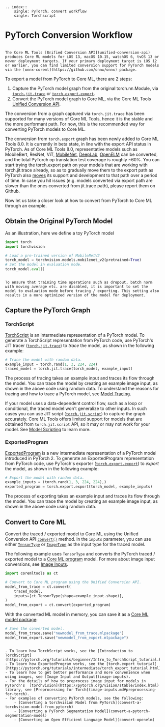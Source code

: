 ```{eval-rst}
.. index:: 
    single: PyTorch; convert workflow
    single: Torchscript
```


# PyTorch Conversion Workflow

```{admonition} Minimum Deployment Target

The Core ML Tools [Unified Conversion API](unified-conversion-api) produces Core ML models for iOS 13, macOS 10.15, watchOS 6, tvOS 13 or newer deployment targets. If your primary deployment target is iOS 12 or earlier, you can find limited conversion support for PyTorch models via the [onnx-coreml](https://github.com/onnx/onnx) package.
```

To export a model from PyTorch to Core ML, there are 2 steps:
1. Capture the PyTorch model graph from the original torch.nn.Module, via [`torch.jit.trace`](https://pytorch.org/docs/stable/generated/torch.jit.trace.html) or [`torch.export.export`](https://pytorch.org/docs/stable/export.html#torch.export.export).
2. Convert the PyTorch model graph to Core ML, via the Core ML Tools [Unified Conversion API](unified-conversion-api).

The conversion from a graph captured via `torch.jit.trace` has been supported for many versions of Core ML Tools, hence it is the stable and the more performant path. For now, this is the recommended way for converting PyTorch models to Core ML.

The conversion from `torch.export` graph has been newly added to Core ML Tools 8.0.
It is currently in beta state, in line with the export API status in PyTorch.
As of Core ML Tools 8.0, representative models such as MobileBert, ResNet, ViT, [MobileNet](convert-a-torchvision-model-from-pytorch), [DeepLab](convert-a-pytorch-segmentation-model), [OpenELM](convert-openelm) can be converted, and the total PyTorch op translation test coverage is roughly ~60%. You can start trying the torch.export path on your models that are working with torch.jit.trace already, so as to gradually move them to the export path as PyTorch also [moves](https://github.com/pytorch/pytorch/issues/103841#issuecomment-1605017153) its support and development to that path over a period of time. In case you hit issues (e.g. models converted via export path are slower than the ones converted from jit.trace path), please report them on Github.

Now let us take a closer look at how to convert from PyTorch to Core ML through an example.

## Obtain the Original PyTorch Model

As an illustration, here we define a toy PyTorch model

```python
import torch
import torchvision

# Load a pre-trained version of MobileNetV2
torch_model = torchvision.models.mobilenet_v2(pretrained=True)
# Set the model in evaluation mode.
torch_model.eval()
```

```{admonition} Set the Model to Evaluation Mode

To ensure that training time operations such as dropout, batch norm with moving average etc. are disabled, it is important to set the model to evaluation mode before tracing / exporting. This setting also results in a more optimized version of the model for deployment.
```

## Capture the PyTorch Graph

### TorchScript

[TorchScript](https://pytorch.org/docs/stable/jit.html) is an intermediate representation of a PyTorch model. To generate a TorchScript representation from PyTorch code, use PyTorch's JIT tracer ([`torch.jit.trace`](https://pytorch.org/docs/stable/generated/torch.jit.trace.html)) to _trace_ the model, as shown in the following example:

```python
# Trace the model with random data.
example_input = torch.rand(1, 3, 224, 224) 
traced_model = torch.jit.trace(torch_model, example_input)
```

The process of tracing takes an example input and traces its flow through the model. You can trace the model by creating an example image input, as shown in the above code using random data. To understand the reasons for tracing and how to trace a PyTorch model, see [Model Tracing](model-tracing).

If your model uses a data-dependent control flow, such as a loop or conditional, the traced model won't generalize to other inputs. In such cases you can use JIT script ([`torch.jit.script`](https://pytorch.org/docs/stable/generated/torch.jit.script.html)) to capture the graph accurately. Core ML Tools offers limited support for models that are obtained from `torch.jit.script` API, so it may or may not work for your model. See [Model Scripting](model-scripting) to learn more.

### ExportedProgram

[ExportedProgram](https://pytorch.org/docs/stable/export.html) is a new intermediate representation of a PyTorch model introduced in PyTorch 2. To generate an ExportedProgram representation from PyTorch code, use PyTorch's exporter ([`torch.export.export`](https://pytorch.org/docs/stable/export.html#torch.export.export)) to _export_ the model, as shown in the following example:

```python
# Export the model with random data.
example_inputs = (torch.rand(1, 3, 224, 224),)
exported_program = torch.export.export(torch_model, example_inputs)
```

The process of exporting takes an example input and traces its flow through the model. You can trace the model by creating an example image input, as shown in the above code using random data.

## Convert to Core ML

Convert the traced / exported model to Core ML using the Unified Conversion API [`convert()`](https://apple.github.io/coremltools/source/coremltools.converters.convert.html#module-coremltools.converters._converters_entry) method. In the `inputs` parameter, you can use either [`TensorType`](https://apple.github.io/coremltools/source/coremltools.converters.mil.input_types.html#tensortype) or [`ImageType`](https://apple.github.io/coremltools/source/coremltools.converters.mil.input_types.html#coremltools.converters.mil.input_types.ImageType) as the input type for the traced model.

The following example uses `TensorType` and converts the PyTorch traced / exported model to a [Core ML program](convert-to-ml-program) model. For more about image input conversions, see [Image Inputs](image-inputs).

```python
import coremltools as ct

# Convert to Core ML program using the Unified Conversion API.
model_from_trace = ct.convert(
    traced_model,
    inputs=[ct.TensorType(shape=example_input.shape)],
)
model_from_export = ct.convert(exported_program)
```

With the converted ML model in memory, you can save it as a [Core ML model package](convert-to-ml-program.md#save-ml-programs-as-model-packages):

```python
# Save the converted model.
model_from_trace.save("newmodel_from_trace.mlpackage")
model_from_export.save("newmodel_from_export.mlpackage")
```

```{admonition} For More Information

- To learn how TorchScript works, see the [Introduction to TorchScript](https://pytorch.org/tutorials/beginner/Intro_to_TorchScript_tutorial.html).
- To learn how ExportedProgram works, see the [torch.export tutorial](https://pytorch.org/tutorials/intermediate/torch_export_tutorial.html)
- To learn how to get better performance and more convenience when using images, see [Image Input and Output](image-inputs).
- For the details of how to preprocess image input for models in PyTorch's  [torchvision](https://pytorch.org/vision/stable/index.html) library, see [Preprocessing for Torch](image-inputs.md#preprocessing-for-torch).
- For examples of converting PyTorch models, see the following:
    - [Converting a torchvision Model from PyTorch](convert-a-torchvision-model-from-pytorch)
    - [Converting a PyTorch Segmentation Model](convert-a-pytorch-segmentation-model)
    - [Converting an Open Efficient Language Model](convert-openelm)
```
